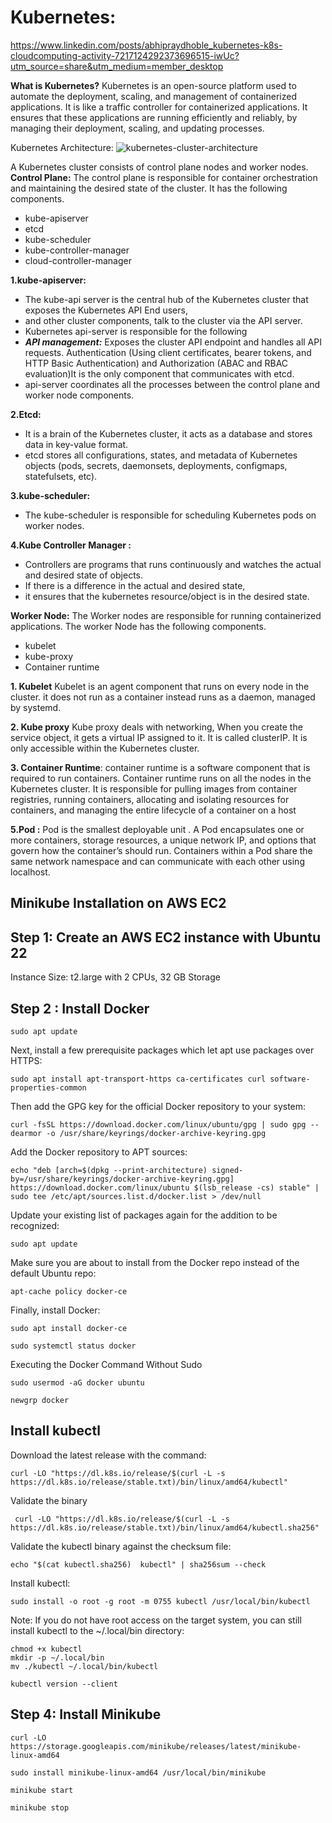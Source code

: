 # Kubernetes:

https://www.linkedin.com/posts/abhipraydhoble_kubernetes-k8s-cloudcomputing-activity-7217124292373696515-iwUc?utm_source=share&utm_medium=member_desktop

**What is Kubernetes?**
Kubernetes is an open-source platform used to automate the deployment, scaling, and management of containerized applications. It is like a traffic controller for containerized applications. It ensures that these applications are running efficiently and reliably, by managing their deployment, scaling, and updating processes. 

Kubernetes Architecture:
![kubernetes-cluster-architecture](https://github.com/abhipraydhoble/devops-B-34/assets/122669982/5eddf6eb-2bd3-4e57-9f3b-90e7567fca84)


A Kubernetes cluster consists of control plane nodes and worker nodes.
**Control Plane:** The control plane is responsible for container orchestration and maintaining the desired state of the cluster. It has the following components.

- kube-apiserver
- etcd
- kube-scheduler
- kube-controller-manager
- cloud-controller-manager
  
**1.kube-apiserver:**
- The kube-api server is the central hub of the Kubernetes cluster that exposes the Kubernetes API End users,
- and other cluster components, talk to the cluster via the API server.
- Kubernetes api-server is responsible for the following
- ***API management:*** Exposes the cluster API endpoint and handles all API requests.
    Authentication (Using client certificates, bearer tokens, and HTTP Basic Authentication)
    and Authorization (ABAC and RBAC evaluation)It is the only component that communicates with etcd.
- api-server coordinates all the processes between the control plane and worker node components.
  
**2.Etcd:**
- It is a brain of the Kubernetes cluster, it acts as a database and stores data in key-value format.
- etcd stores all configurations, states, and metadata of Kubernetes objects (pods, secrets, daemonsets, deployments, configmaps, statefulsets, etc).
  
**3.kube-scheduler:**
- The kube-scheduler is responsible for scheduling Kubernetes pods on worker nodes.
  
**4.Kube Controller Manager :** 
- Controllers are programs that runs continuously and watches the actual and desired state of objects.
- If there is a difference in the actual and desired state,
- it ensures that the kubernetes resource/object is in the desired state.
  
**Worker Node:**
The Worker nodes are responsible for running containerized applications. The worker Node has the following components.
- kubelet
- kube-proxy
- Container runtime

**1. Kubelet**
Kubelet is an agent component that runs on every node in the cluster. it does not run as a container instead runs as a daemon, managed by systemd.

**2. Kube proxy**
Kube proxy deals with networking, When you create the service object, 
it gets a virtual IP assigned to it. It is called clusterIP. 
It is only accessible within the Kubernetes cluster.

**3. Container Runtime**:
container runtime is a software component that is required to run containers. 
Container runtime runs on all the nodes in the Kubernetes cluster. 
It is responsible for pulling images from container registries,
running containers, allocating and isolating resources for containers, 
and managing the entire lifecycle of a container on a host

**5.Pod :**
Pod is the smallest deployable unit . A Pod encapsulates one or more containers, storage resources, 
a unique network IP, and options that govern how the container’s should run. 
Containers within a Pod share the same network namespace and can communicate with each other using localhost.

## Minikube Installation on AWS EC2

## Step 1: Create an AWS EC2 instance with Ubuntu 22
Instance Size: t2.large with 2 CPUs, 32 GB Storage

## Step 2 : Install Docker
````
sudo apt update
````
Next, install a few prerequisite packages which let apt use packages over HTTPS:
````
sudo apt install apt-transport-https ca-certificates curl software-properties-common
````
Then add the GPG key for the official Docker repository to your system:
````
curl -fsSL https://download.docker.com/linux/ubuntu/gpg | sudo gpg --dearmor -o /usr/share/keyrings/docker-archive-keyring.gpg
````
Add the Docker repository to APT sources:
````
echo "deb [arch=$(dpkg --print-architecture) signed-by=/usr/share/keyrings/docker-archive-keyring.gpg] https://download.docker.com/linux/ubuntu $(lsb_release -cs) stable" | sudo tee /etc/apt/sources.list.d/docker.list > /dev/null
````
Update your existing list of packages again for the addition to be recognized:
````
sudo apt update
````
Make sure you are about to install from the Docker repo instead of the default Ubuntu repo:
````
apt-cache policy docker-ce
````
Finally, install Docker:
````
sudo apt install docker-ce
````
````
sudo systemctl status docker
````
Executing the Docker Command Without Sudo
````
sudo usermod -aG docker ubuntu
````
````
newgrp docker
````
## Install kubectl
Download the latest release with the command:
````
curl -LO "https://dl.k8s.io/release/$(curl -L -s https://dl.k8s.io/release/stable.txt)/bin/linux/amd64/kubectl"
````
Validate the binary 
````
 curl -LO "https://dl.k8s.io/release/$(curl -L -s https://dl.k8s.io/release/stable.txt)/bin/linux/amd64/kubectl.sha256"
````
Validate the kubectl binary against the checksum file:
````
echo "$(cat kubectl.sha256)  kubectl" | sha256sum --check
````
Install kubectl:
````
sudo install -o root -g root -m 0755 kubectl /usr/local/bin/kubectl
````
Note:
If you do not have root access on the target system, you can still install kubectl to the ~/.local/bin directory:
````
chmod +x kubectl
mkdir -p ~/.local/bin
mv ./kubectl ~/.local/bin/kubectl
````
````
kubectl version --client
````
## Step 4: Install Minikube
````
curl -LO https://storage.googleapis.com/minikube/releases/latest/minikube-linux-amd64
````
````
sudo install minikube-linux-amd64 /usr/local/bin/minikube
````
````
minikube start
````
````
minikube stop
````

